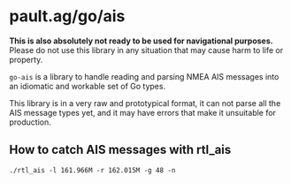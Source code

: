 # pault.ag/go/ais

**This is also absolutely not ready to be used for navigational purposes.**
Please do not use this library in any situation that may cause harm to life
or property.

`go-ais` is a library to handle reading and parsing NMEA AIS messages into
an idiomatic and workable set of Go types.

This library is in a very raw and prototypical format, it can not parse all
the AIS message types yet, and it may have errors that make it unsuitable for
production.

## How to catch AIS messages with rtl_ais

```
./rtl_ais -l 161.966M -r 162.015M -g 48 -n
```
